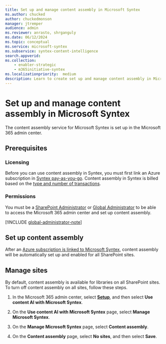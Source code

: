```yaml
---
title: Set up and manage content assembly in Microsoft Syntex
ms.author: chucked
author: chuckedmonson
manager: jtremper
audience: admin
ms.reviewer: anrasto, shrganguly
ms.date: 06/12/2024
ms.topic: conceptual
ms.service: microsoft-syntex
ms.subservice: syntex-content-intelligence
search.appverid:
ms.collection:
    - enabler-strategic
    - m365initiative-syntex
ms.localizationpriority:  medium
description: Learn to create set up and manage content assembly in Microsoft Syntex.
---
```


# Set up and manage content assembly in Microsoft Syntex

The content assembly service for Microsoft Syntex is set up in the Microsoft 365 admin center.

## Prerequisites

### Licensing

Before you can use content assembly in Syntex, you must first link an Azure subscription in [Syntex pay-as-you-go](syntex-azure-billing.md). Content assembly in Syntex is billed based on the [type and number of transactions](syntex-pay-as-you-go-services.md).

### Permissions

You must be a [SharePoint Administrator](/entra/identity/role-based-access-control/permissions-reference#sharepoint-administrator) or [Global Administrator](/entra/identity/role-based-access-control/permissions-reference#global-administrator) to be able to access the Microsoft 365 admin center and set up content assembly.

[!INCLUDE [global-administrator-note](../includes/global-administrator-note.md)]

## Set up content assembly

After an [Azure subscription is linked to Microsoft Syntex](syntex-azure-billing.md), content assembly will be automatically set up and enabled for all SharePoint sites.

## Manage sites

By default, content assembly is available for libraries on all SharePoint sites. To turn off content assembly on all sites, follow these steps.

1. In the Microsoft 365 admin center, select <a href="https://go.microsoft.com/fwlink/p/?linkid=2171997" target="_blank">**Setup**</a>, and then select **Use content AI with Microsoft Syntex**.

2. On the **Use content AI with Microsoft Syntex** page, select **Manage Microsoft Syntex**.

3. On the **Manage Microsoft Syntex** page, select **Content assembly**.

4. On the **Content assembly** page, select **No sites**, and then select **Save**.
